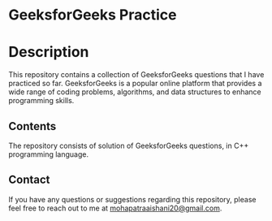 # GeeksforGeeks Practice

# Description

This repository contains a collection of GeeksforGeeks questions that I have practiced so far. GeeksforGeeks is a popular online platform that provides a wide range of coding problems, algorithms, and data structures to enhance programming skills.

## Contents

The repository consists of solution of GeeksforGeeks questions, in C++ programming language.

## Contact

If you have any questions or suggestions regarding this repository, please feel free to reach out to me at mohapatraaishani20@gmail.com.
